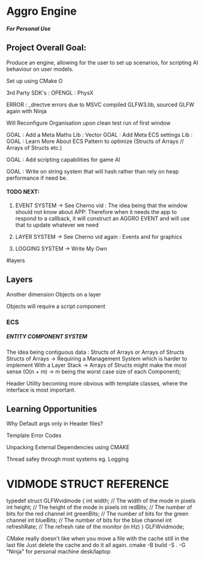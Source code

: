 # Aggro Engine
##### For Personal Use

## Project Overall Goal: 
Produce an engine, allowing for the user to set up scenarios, for scripting AI behaviour on user models. 

Set up using CMake O

3rd Party SDK's : OPENGL : PhysX


ERROR : _drectve errors due to MSVC compiled GLFW3.lib, sourced GLFW again with Ninja

Will Reconfigure Organisation upon clean test run of first window

GOAL : Add a Meta Maths Lib : Vector
GOAL : Add Meta ECS settings Lib : 
GOAL : Learn More About ECS Pattern to optimize (Structs of Arrays // Arrays of Structs etc.)

GOAL : Add scripting capabilities for game AI
 
GOAL : Write on string system that will hash rather than rely on heap performance if need be. 

#### TODO NEXT:

 1. EVENT SYSTEM -> See Cherno vid
    : The idea being that the window should not know about APP: Therefore when it needs the app to respond to a callback, it will construct an AGGRO EVENT and will use that to update whatever we need

 2. LAYER SYSTEM -> See Cherno vid again
    : Events and for graphics
    
 3. LOGGING SYSTEM -> Write My Own



#layers
## Layers

Another dimension
Objects on a layer

Objects will require a script component



### ECS
##### ENTITY COMPONENT SYSTEM
The idea being contiguous data : Structs of Arrays or Arrays of Structs
Structs of Arrays -> Requiring a Management System which is harder to implement
With a Layer Stack -> Arrays of Structs might make the most sense (O(n + m) -> m being the worst case size of each Component);
 

Header Utility becoming more obvious with template classes, where the interface is most important. 



## Learning Opportunities
Why Default args only in Header files? 

Template Error Codes

Unpacking External Dependencies using CMAKE
 
Thread safey through most systems eg. Logging
 




# VIDMODE STRUCT REFERENCE
typedef struct GLFWvidmode {
    int width;        // The width of the mode in pixels
    int height;       // The height of the mode in pixels
    int redBits;      // The number of bits for the red channel
    int greenBits;    // The number of bits for the green channel
    int blueBits;     // The number of bits for the blue channel
    int refreshRate;  // The refresh rate of the monitor (in Hz)
} GLFWvidmode;

CMake really doesn't like when you move a file with the cache still in the last file
Just delete the cache and do it all again.
cmake -B build -S . -G "Ninja" for personal machine desk/laptop

